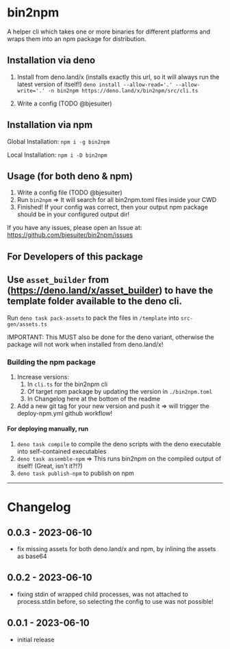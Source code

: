 # bin2npm

A helper cli which takes one or more binaries for different platforms and wraps them into an npm package for distribution.

## Installation via deno

1. Install from deno.land/x (installs exactly this url, so it will always run the latest version of itself!)
   `deno install --allow-read='.' --allow-write='.' -n bin2npm https://deno.land/x/bin2npm/src/cli.ts`

2. Write a config (TODO @bjesuiter)

## Installation via npm

Global Installation: `npm i -g bin2npm`

Local Installation: `npm i -D bin2npm`

## Usage (for both deno & npm)

1. Write a config file (TODO @bjesuiter)
2. Run `bin2npm` => It will search for all bin2npm.toml files inside your CWD
3. Finished! If your config was correct, then your output npm package should be in your configured output dir!

If you have any issues, please open an Issue at:
https://github.com/bjesuiter/bin2npm/issues

## For Developers of this package

## Use `asset_builder` from (https://deno.land/x/asset_builder) to have the template folder available to the deno cli.

Run `deno task pack-assets` to pack the files in `/template` into `src-gen/assets.ts`

IMPORTANT: This MUST also be done for the deno variant, otherwise the package will not work when installed from deno.land/x!

### Building the npm package

1. Increase versions:
   1. In `cli.ts` for the bin2npm cli
   2. Of target npm package by updating the version in `./bin2npm.toml`
   3. In Changelog here at the bottom of the readme
2. Add a new git tag for your new version and push it => will trigger the deploy-npm.yml github workflow!

#### For deploying manually, run

1.  `deno task compile` to compile the deno scripts with the deno executable into self-contained executables
2.  `deno task assemble-npm` => This runs bin2npm on the compiled output of itself! (Great, isn't it?!?)
3.  `deno task publish-npm` to publish on npm

---

# Changelog

## 0.0.3 - 2023-06-10

- fix missing assets for both deno.land/x and npm, by inlining the assets as base64

## 0.0.2 - 2023-06-10

- fixing stdin of wrapped child processes, was not attached to process.stdin before, so selecting the config to use was not possible!

## 0.0.1 - 2023-06-10

- initial release
